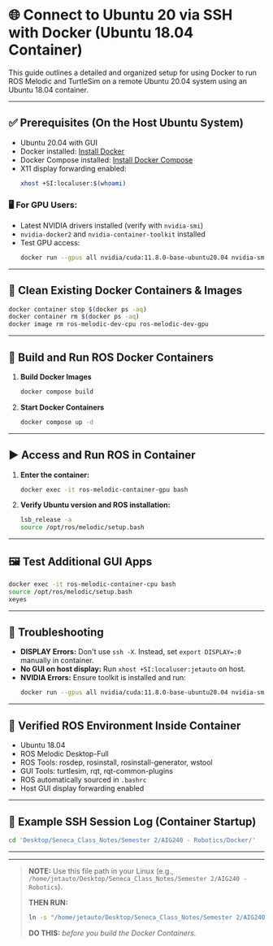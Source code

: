 
# 🌐 Connect to Ubuntu 20 via SSH with Docker (Ubuntu 18.04 Container)

This guide outlines a detailed and organized setup for using Docker to run ROS Melodic and TurtleSim on a remote Ubuntu 20.04 system using an Ubuntu 18.04 container.

---

## ✅ Prerequisites (On the Host Ubuntu System)

- Ubuntu 20.04 with GUI
- Docker installed: [Install Docker](https://docs.docker.com/engine/install/ubuntu/)
- Docker Compose installed: [Install Docker Compose](https://docs.docker.com/compose/install/)
- X11 display forwarding enabled:
  ```bash
  xhost +SI:localuser:$(whoami)
  ```

### 🖥️ For GPU Users:
- Latest NVIDIA drivers installed (verify with `nvidia-smi`)
- `nvidia-docker2` and `nvidia-container-toolkit` installed
- Test GPU access:
  ```bash
  docker run --gpus all nvidia/cuda:11.8.0-base-ubuntu20.04 nvidia-smi
  ```

---

## 🧹 Clean Existing Docker Containers & Images

```bash
docker container stop $(docker ps -aq)
docker container rm $(docker ps -aq)
docker image rm ros-melodic-dev-cpu ros-melodic-dev-gpu
```

---

## 🚀 Build and Run ROS Docker Containers

1. **Build Docker Images**
   ```bash
   docker compose build
   ```

2. **Start Docker Containers**
   ```bash
   docker compose up -d
   ```

---

## ▶️ Access and Run ROS in Container

1. **Enter the container:**
   ```bash
   docker exec -it ros-melodic-container-gpu bash
   ```

2. **Verify Ubuntu version and ROS installation:**
   ```bash
   lsb_release -a
   source /opt/ros/melodic/setup.bash
   ```

---

## 🖼️ Test Additional GUI Apps

```bash
docker exec -it ros-melodic-container-cpu bash
source /opt/ros/melodic/setup.bash
xeyes
```

---

## 🔧 Troubleshooting

- **DISPLAY Errors:** Don't use `ssh -X`. Instead, set `export DISPLAY=:0` manually in container.
- **No GUI on host display:** Run `xhost +SI:localuser:jetauto` on host.
- **NVIDIA Errors:** Ensure toolkit is installed and run:
  ```bash
  docker run --gpus all nvidia/cuda:11.8.0-base-ubuntu20.04 nvidia-smi
  ```

---

## 🧾 Verified ROS Environment Inside Container

- Ubuntu 18.04
- ROS Melodic Desktop-Full
- ROS Tools: rosdep, rosinstall, rosinstall-generator, wstool
- GUI Tools: turtlesim, rqt, rqt-common-plugins
- ROS automatically sourced in `.bashrc`
- Host GUI display forwarding enabled

---

## 🧾 Example SSH Session Log (Container Startup)

```bash
cd 'Desktop/Seneca_Class_Notes/Semester 2/AIG240 - Robotics/Docker/'
```

---
---

> **NOTE:** Use this file path in your Linux (e.g., `/home/jetauto/Desktop/Seneca_Class_Notes/Semester 2/AIG240 - Robotics`).
>
> **THEN RUN:**  
> ```bash
> ln -s "/home/jetauto/Desktop/Seneca_Class_Notes/Semester 2/AIG240 - Robotics/jetauto_ws" /home/jetauto/jetauto_ws
> ```
>
> **DO THIS:** *before you build the Docker Containers.*
